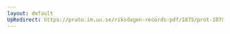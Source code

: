 ```yaml
---
layout: default
UpRedirect: https://pruto.im.uu.se/riksdagen-records-pdf/1875/prot-1875--ak--016/prot-1875--ak--016_030.pdf
---
```

